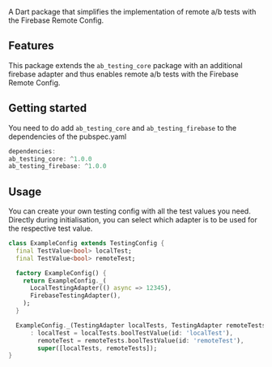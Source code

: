 A Dart package that simplifies the implementation of remote a/b tests with the Firebase Remote Config.

## Features

This package extends the `ab_testing_core` package with an additional firebase adapter and thus enables remote a/b tests with the Firebase Remote Config.

## Getting started

You need to do add `ab_testing_core` and `ab_testing_firebase` to the dependencies of the pubspec.yaml

```dart
dependencies:
ab_testing_core: ^1.0.0
ab_testing_firebase: ^1.0.0
```

## Usage

You can create your own testing config with all the test values you need. Directly during initialisation, you can select which adapter is to be used for the respective test value.

```dart
class ExampleConfig extends TestingConfig {
  final TestValue<bool> localTest;
  final TestValue<bool> remoteTest;

  factory ExampleConfig() {
    return ExampleConfig._(
      LocalTestingAdapter(() async => 12345),
      FirebaseTestingAdapter(),
    );
  }

  ExampleConfig._(TestingAdapter localTests, TestingAdapter remoteTests)
      : localTest = localTests.boolTestValue(id: 'localTest'),
        remoteTest = remoteTests.boolTestValue(id: 'remoteTest'),
        super([localTests, remoteTests]);
}
```
